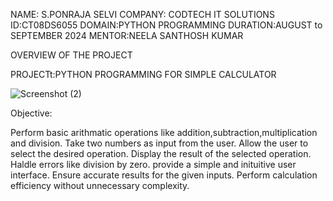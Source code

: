 NAME: S.PONRAJA SELVI
COMPANY: CODTECH IT SOLUTIONS
ID:CT08DS6055
DOMAIN:PYTHON PROGRAMMING
DURATION:AUGUST to SEPTEMBER 2024
MENTOR:NEELA SANTHOSH KUMAR

OVERVIEW OF THE PROJECT

PROJECTt:PYTHON PROGRAMMING FOR SIMPLE CALCULATOR

![Screenshot (2)](https://github.com/user-attachments/assets/eac9eea6-f645-4bef-b357-82cc907d7bfd)

Objective:
 
 Perform basic arithmatic operations like addition,subtraction,multiplication and division.
 Take two numbers as input  from the user.
 Allow the user to select the desired operation.
 Display the result of the selected operation.
 Haldle errors like division by zero.
 provide a simple and inituitive user interface.
 Ensure accurate results for the given inputs.
 Perform calculation efficiency without unnecessary complexity.





   

